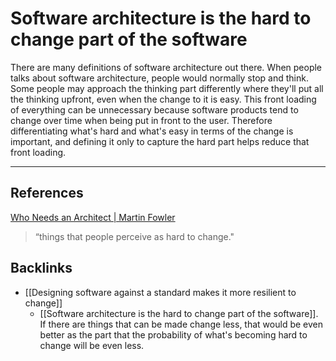 # Software architecture is the hard to change part of the software
There are many definitions of software architecture out there. When people talks about software architecture, people would normally stop and think. Some people may approach the thinking part differently where they'll put all the thinking upfront, even when the change to it is easy. This front loading of everything can be unnecessary because software products tend to change over time when being put in front to the user. Therefore differentiating what's hard and what's easy in terms of the change is important, and defining it only to capture the hard part helps reduce that front loading.
- - -
## References
[Who Needs an Architect | Martin Fowler](https://martinfowler.com/ieeeSoftware/whoNeedsArchitect.pdf)
> “things that people perceive as hard to change."

## Backlinks
* [[Designing software against a standard makes it more resilient to change]]
	* [[Software architecture is the hard to change part of the software]]. If there are things that can be made change less, that would be even better as the part that the probability of what's becoming hard to change will be even less.

<!-- #evergreen -->

<!-- {BearID:19D548B6-350E-4578-8E2E-19DEDC4176B4-5449-0000022333235B9C} -->
